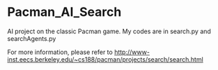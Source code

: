 Pacman_AI_Search
================

AI project on the classic Pacman game. My codes are in search.py and searchAgents.py

For more information, please refer to http://www-inst.eecs.berkeley.edu/~cs188/pacman/projects/search/search.html
